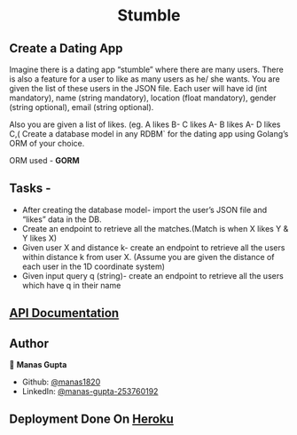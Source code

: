 <h1 align="center">Stumble</h1>

## Create a Dating App

Imagine there is a dating app “stumble” where there are many
users. There is also a feature for a user to like as many users as he/
she wants. You are given the list of these users in the JSON file.
Each user will have id (int mandatory), name (string mandatory),
location (float mandatory), gender (string optional), email (string
optional).

Also you are given a list of likes. (eg. A likes B- C likes A- B likes A- D
likes C,( Create a database model in any RDBM` for the dating app
using Golang’s ORM of your choice.

ORM used - <b>GORM</b>


## Tasks - 

- After creating the database model- import the user’s JSON file
and “likes” data in the DB.
- Create an endpoint to retrieve all the matches.(Match is when X
likes Y & Y likes X)
- Given user X and distance k- create an endpoint to retrieve all
the users within distance k from user X. (Assume you are given the
distance of each user in the 1D coordinate system)
- Given input query q (string)- create an endpoint to retrieve all the
users which have q in their name


## [API Documentation](https://documenter.getpostman.com/view/20830684/Uyxogiaa)

## Author

👤 **Manas Gupta**

* Github: [@manas1820](https://github.com/manas1820)
* LinkedIn: [@manas-gupta-253760192](https://linkedin.com/in/manas-gupta-253760192)

## Deployment Done On [Heroku](https://stumble-date.herokuapp.com/)

